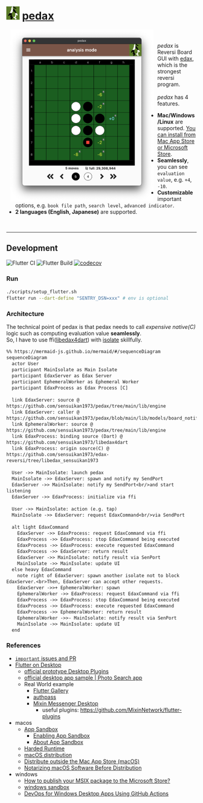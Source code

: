 <h1>
<img src="https://github.com/sensuikan1973/pedax/blob/main/assets/images/pedax_logo.png?raw=true" alt="pedax_logo" height="35"/>
<a href="https://sensuikan1973.github.io/pedax/">pedax</a>
</h1>

<img align="left" src="https://raw.githubusercontent.com/sensuikan1973/pedax/main/website/static/img/en/analysis_mode_board_view.png" alt="screenshot_macos" width="380" hspace="10">
<div>
  <br/>
  <br/>
  <em>pedax</em> is Reversi Board GUI with <a href="https://sensuikan1973.github.io/edax-reversi">edax</a>, which is the strongest reversi program.
  <br/>
  <br/>
  <em>pedax</em> has 4 features.
  <ul>
    <li>
      <b>Mac/Windows/Linux</b> are supported. <a href="https://sensuikan1973.github.io/pedax/">You can install from Mac App Store or Microsoft Store</a>.
    </li>
    <li>
      <b>Seamlessly</b>, you can see <code>evaluation value</code>, e.g. <code>+4</code>, <code>-10</code>.
    </li>
    <li>
      <b>Customizable</b> important options, e.g. <code>book file path</code>, <code>search level</code>, <code>advanced indicator</code>.
    </li>
    <li>
      <b>2 languages (English, Japanese)</b> are supported.
    </li>
  </ul>
</div>
<br clear="all">

---

## Development

![Flutter CI](https://github.com/sensuikan1973/pedax/workflows/Flutter%20CI/badge.svg)
![Flutter Build](https://github.com/sensuikan1973/pedax/workflows/Flutter%20Build/badge.svg)
[![codecov](https://codecov.io/gh/sensuikan1973/pedax/branch/main/graph/badge.svg?token=DoMWFhOPN3)](https://codecov.io/gh/sensuikan1973/pedax)

### Run

```sh
./scripts/setup_flutter.sh
flutter run --dart-define "SENTRY_DSN=xxx" # env is optional
```

### Architecture

The technical point of pedax is that pedax needs to call _expensive_ _native(C)_ logic such as computing evaluation value **seamlessly**.  
So, I have to use ffi([libedax4dart](https://github.com/sensuikan1973/libedax4dart)) with [isolate](https://dart.dev/guides/language/concurrency) skillfully.

```mermaid
%% https://mermaid-js.github.io/mermaid/#/sequenceDiagram
sequenceDiagram
  actor User
  participant MainIsolate as Main Isolate
  participant EdaxServer as Edax Server
  participant EphemeralWorker as Ephemeral Worker
  participant EdaxProcess as Edax Process [C]

  link EdaxServer: source @ https://github.com/sensuikan1973/pedax/tree/main/lib/engine
  link EdaxServer: caller @ https://github.com/sensuikan1973/pedax/blob/main/lib/models/board_notifier.dart
  link EphemeralWorker: source @ https://github.com/sensuikan1973/pedax/tree/main/lib/engine
  link EdaxProcess: binding source (Dart) @ https://github.com/sensuikan1973/libedax4dart
  link EdaxProcess: origin source(C) @ https://github.com/sensuikan1973/edax-reversi/tree/libedax_sensuikan1973

  User ->> MainIsolate: launch pedax
  MainIsolate ->> EdaxServer: spawn and notify my SendPort
  EdaxServer ->> MainIsolate: notify my SendPort<br/>and start listening
  EdaxServer ->> EdaxProcess: initialize via ffi

  User ->> MainIsolate: action (e.g. tap)
  MainIsolate ->> EdaxServer: request EdaxCommand<br/>via SendPort

  alt light EdaxCommand
    EdaxServer ->> EdaxProcess: request EdaxCommand via ffi
    EdaxProcess ->> EdaxProcess: stop EdaxCommand being executed
    EdaxProcess ->> EdaxProcess: execute requested EdaxCommand
    EdaxProcess ->> EdaxServer: return result
    EdaxServer ->> MainIsolate: notify result via SenPort
    MainIsolate ->> MainIsolate: update UI
  else heavy EdaxCommand
    note right of EdaxServer: spawn another isolate not to block EdaxServer.<br>Then, EdaxServer can accept other requests.
    EdaxServer ->>+ EphemeralWorker: spawn
    EphemeralWorker ->> EdaxProcess: request EdaxCommand via ffi
    EdaxProcess ->> EdaxProcess: stop EdaxCommand being executed
    EdaxProcess ->> EdaxProcess: execute requested EdaxCommand
    EdaxProcess ->> EphemeralWorker: return result
    EphemeralWorker ->>- MainIsolate: notify result via SenPort
    MainIsolate ->> MainIsolate: update UI
  end
```

### References

- [`important` issues and PR](https://github.com/sensuikan1973/pedax/issues?q=label%3Aimportant+)
- [Flutter on Desktop](https://flutter.dev/desktop)
  - [official prototype Desktop Plugins](https://github.com/google/flutter-desktop-embedding/tree/master/plugins)
  - [official desktop app sample | Photo Search app](https://github.com/flutter/samples/tree/master/desktop_photo_search)
  - Real World example
    - [Flutter Gallery](https://github.com/flutter/gallery)
    - [authpass](https://github.com/authpass/authpass)
    - [Mixin Messenger Desktop](https://github.com/MixinNetwork/flutter-app)
      - useful plugins: https://github.com/MixinNetwork/flutter-plugins
- macos
  - [App Sandbox](https://developer.apple.com/documentation/security/app_sandbox)
    - [Enabling App Sandbox](https://developer.apple.com/library/archive/documentation/Miscellaneous/Reference/EntitlementKeyReference/Chapters/EnablingAppSandbox.html#//apple_ref/doc/uid/TP40011195-CH4-SW1)
    - [About App Sandbox](https://developer.apple.com/library/archive/documentation/Security/Conceptual/AppSandboxDesignGuide/AboutAppSandbox/AboutAppSandbox.html#//apple_ref/doc/uid/TP40011183-CH1-SW1)
  - [Harded Runtime](https://developer.apple.com/documentation/security/hardened_runtime)
  - [macOS distribution](https://developer.apple.com/jp/macos/distribution/)
  - [Distribute outside the Mac App Store (macOS)](https://help.apple.com/xcode/mac/current/#/dev033e997ca)
  - [Notarizing macOS Software Before Distribution](https://developer.apple.com/documentation/xcode/notarizing_macos_software_before_distribution)
- windows
  - [How to publish your MSIX package to the Microsoft Store?](https://www.advancedinstaller.com/msix-publish-microsoft-store.html)
  - [windows sandbox](https://docs.microsoft.com/ja-jp/windows/security/threat-protection/windows-sandbox/windows-sandbox-overview)
  - [DevOps for Windows Desktop Apps Using GitHub Actions](https://github.com/microsoft/github-actions-for-desktop-apps)
